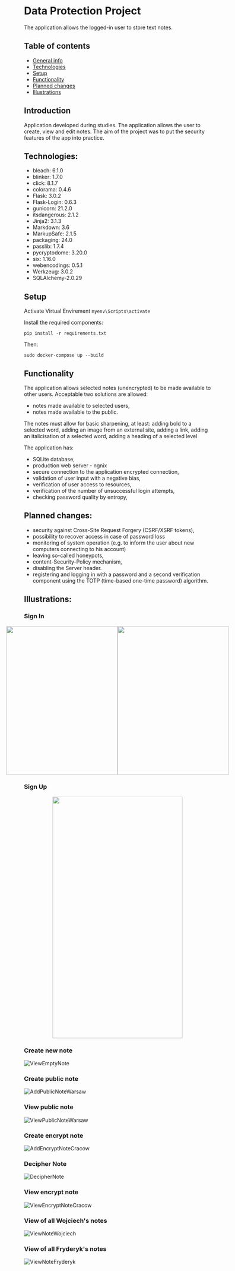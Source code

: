 # Data Protection Project
The application allows the logged-in user to store text notes.

## Table of contents
* [General info](#general-info)
* [Technologies](#technologies)
* [Setup](#setup)
* [Functionality](#functionality)
* [Planned changes](#planned-changes)
* [Illustrations](#illustrations)

 
## Introduction 
Application developed during studies. The application allows the user to create, view and edit notes.
The aim of the project was to put the security features of the app into practice.  

## Technologies:

* bleach: 6.1.0
* blinker: 1.7.0
* click: 8.1.7
* colorama: 0.4.6
* Flask: 3.0.2
* Flask-Login: 0.6.3
* gunicorn: 21.2.0
* itsdangerous: 2.1.2
* Jinja2: 3.1.3
* Markdown: 3.6
* MarkupSafe: 2.1.5
* packaging: 24.0
* passlib: 1.7.4
* pycryptodome: 3.20.0
* six: 1.16.0
* webencodings: 0.5.1
* Werkzeug: 3.0.2
* SQLAlchemy-2.0.29

## Setup

Activate Virtual Envirement
``` myenv\Scripts\activate ```

Install the required components:

``` pip install -r requirements.txt ```

Then:

``` sudo docker-compose up --build ```
 
## Functionality
The application allows selected notes (unencrypted) to be made available to other users. Acceptable 
two solutions are allowed:

* notes made available to selected users,
* notes made available to the public.

The notes must allow for basic sharpening, at least: adding bold to a selected word, adding an image from an external site, adding a link, adding an italicisation of a selected word, adding a heading of a selected level

The application has: 
* SQLite database,
* production web server - ngnix
* secure connection to the application encrypted connection,
* validation of user input with a negative bias,
* verification of user access to resources,
* verification of the number of unsuccessful login attempts,
* checking password quality by entropy,


## Planned changes:
* security against Cross-Site Request Forgery (CSRF/XSRF tokens),
* possibility to recover access in case of password loss
* monitoring of system operation (e.g. to inform the user about new computers connecting to his account)
* leaving so-called honeypots,
* content-Security-Policy mechanism,
* disabling the Server header.
* registering and logging in with a password and a second verification component using the TOTP (time-based one-time password) algorithm.

## Illustrations:
### Sign In
<div style="display: flex; align-items: center; justify-content: center;">
  <img src="./Images/SignIn.jpg" width="300" height="400">
  <img src="./Images/SignInIncorrect.jpg" width="300" height="400">
</div>

### Sign Up


<div style="display: flex; align-items: center; justify-content: center;">
  <img src="./Images/SignUpInformation.jpg" width="350" height="650">
</div>

### Create new note
![ViewEmptyNote](./Images/CreateNote.jpg)

### Create public note
![AddPublicNoteWarsaw](./Images/AddPublicNoteWarsaw.jpg)

### View public note
![ViewPublicNoteWarsaw](./Images/ViewNote.jpg)

### Create encrypt note
![AddEncryptNoteCracow](./Images/CreateNewAndEncryptNoteCracow.jpg)

### Decipher Note
![DecipherNote](./Images/PasswordEncryptNote.jpg)

### View encrypt note
![ViewEncryptNoteCracow](./Images/ViewCracowNote.jpg)

### View of all Wojciech's notes


![ViewNoteWojciech](./Images/ViewNoteWojciech.jpg)

### View of all Fryderyk's notes
![ViewNoteFryderyk](./Images/ViewNoteFryderyk.jpg)


